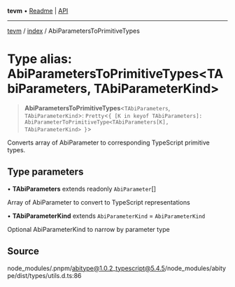 **tevm** • [Readme](../../README.md) \| [API](../../modules.md)

***

[tevm](../../README.md) / [index](../README.md) / AbiParametersToPrimitiveTypes

# Type alias: AbiParametersToPrimitiveTypes\<TAbiParameters, TAbiParameterKind\>

> **AbiParametersToPrimitiveTypes**\<`TAbiParameters`, `TAbiParameterKind`\>: `Pretty`\<`{ [K in keyof TAbiParameters]: AbiParameterToPrimitiveType<TAbiParameters[K], TAbiParameterKind> }`\>

Converts array of AbiParameter to corresponding TypeScript primitive types.

## Type parameters

• **TAbiParameters** extends readonly `AbiParameter`[]

Array of AbiParameter to convert to TypeScript representations

• **TAbiParameterKind** extends `AbiParameterKind` = `AbiParameterKind`

Optional AbiParameterKind to narrow by parameter type

## Source

node\_modules/.pnpm/abitype@1.0.2\_typescript@5.4.5/node\_modules/abitype/dist/types/utils.d.ts:86
